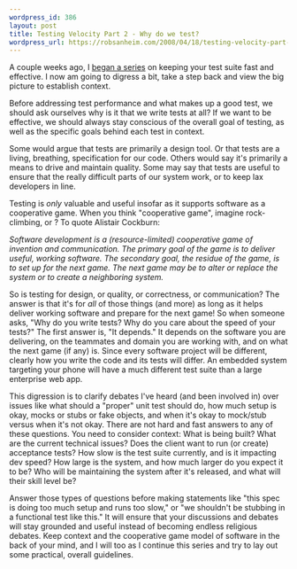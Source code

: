 ```yaml
--- 
wordpress_id: 386
layout: post
title: Testing Velocity Part 2 - Why do we test?
wordpress_url: https://robsanheim.com/2008/04/18/testing-velocity-part-2-why-do-we-test/
---
```

A couple weeks ago, I <a href="https://robsanheim.com/2008/03/26/testing-velocity-keeping-your-test-suite-fast-part-1/">began a series</a> on keeping your test suite fast and effective.  I now am going to digress a bit, take a step back and view the big picture to establish context.

Before addressing test performance and what makes up a good test, we should ask ourselves why is it that we write tests at all?  If we want to be effective, we should always stay conscious of the overall goal of testing, as well as the specific goals behind each test in context.

Some would argue that tests are primarily a design tool.  Or that tests are a living, breathing, specification for our code.  Others would say it's primarily a means to drive and maintain quality.  Some may say that tests are useful to ensure that the really difficult parts of our system work, or to keep lax developers in line.

Testing is *only* valuable and useful insofar as it supports software as a cooperative game.  When you think "cooperative game", imagine rock-climbing, or ?  To quote Alistair Cockburn:

<cite><em>Software development is a (resource-limited) cooperative game of invention and communication. The primary goal of the game is to deliver useful, working software. The secondary goal, the residue of the game, is to set up for the next game. The next game may be to alter or replace the system or to create a neighboring system.</em></cite>

So is testing for design, or quality, or correctness, or communication?  The answer is that it's for *all* of those things (and more) as long as it helps deliver working software and prepare for the next game!  So when someone asks, "Why do you write tests?  Why do you care about the speed of your tests?"  The first answer is, "It depends."  It depends on the software you are delivering, on the teammates and domain you are working with, and on what the next game (if any) is.  Since every software project will be different, clearly how you write the code and its tests will differ.  An embedded system targeting your phone will have a much different test suite than a large enterprise web app.

This digression is to clarify debates I've heard (and been involved in) over issues like what should a "proper" unit test should do, how much setup is okay, mocks or stubs or fake objects, and when it's okay to mock/stub versus when it's not okay.  There are not hard and fast answers to any of these questions.  You need to consider context: What is being built?  What are the current technical issues?  Does the client want to run (or create) acceptance tests?  How slow is the test suite currently, and is it impacting dev speed?  How large is the system, and how much larger do you expect it to be?  Who will be maintaining the system after it's released, and what will their skill level be?  

Answer those types of questions before making statements like "this spec is doing too much setup and runs too slow," or "we shouldn't be stubbing in a functional test like this."  It will ensure that your discussions and debates will stay grounded and useful instead of becoming endless religious debates.  Keep context and the cooperative game model of software in the back of your mind, and I will too as I continue this series and try to lay out some practical, overall guidelines.
